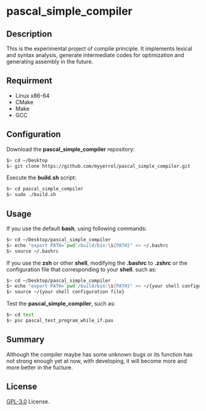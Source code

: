 # pascal_simple_compiler

## Description
This is the experimental project of compile principle. It implements lexical and syntax analysis, generate intermediate codes for optimization and generating assembly in the future.

## Requirment
*   Linux x86-64
*   CMake
*   Make
*   GCC

## Configuration
Download the **pascal_simple_compiler** repository:
```bash
$> cd ~/Desktop
$> git clone https://github.com/myyerrol/pascal_simple_compiler.git
```
Execute the **build.sh** script:
```bash
$> cd pascal_simple_compiler
$> sudo ./build.sh
```

## Usage
If you use the default **bash**, using following commands:
```bash
$> cd ~/Desktop/pascal_simple_compiler
$> echo "export PATH=`pwd`/build/bin:\${PATH}" >> ~/.bashrc
$> source ~/.bashrc
```

If you use the **zsh** or other **shell**, modifying the **.bashrc** to **.zshrc** or the configuration file that corresponding to your **shell**. such as:
```bash
$> cd ~/Desktop/pascal_simple_compiler
$> echo "export PATH=`pwd`/build/bin:\${PATH}" >> ~/{your shell configuration file}
$> source ~/{your shell configuration file}
```

Test the **pascal_simple_compiler**, such as:
```bash
$> cd test
$> psc pascal_test_program_while_if.pas
```

## Summary
Although the compiler maybe has some unknown bugs or its function has not strong enough yet at now, with developing, it will become more and more better in the fucture.

## License
[GPL-3.0](./LICENSE) License.
